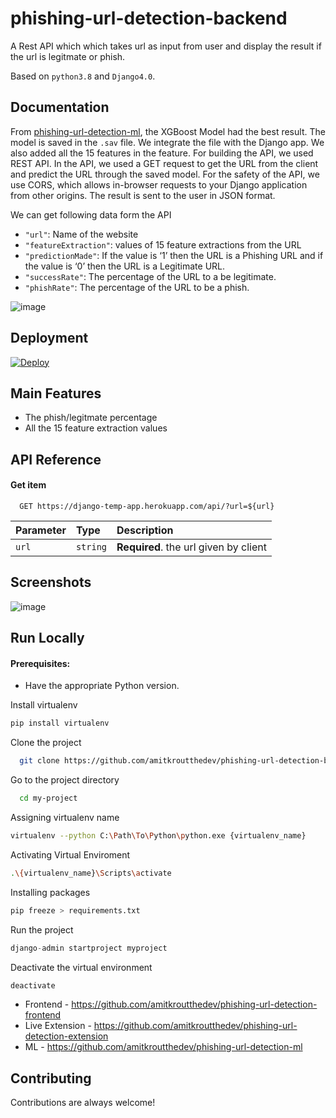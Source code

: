 
# phishing-url-detection-backend

A Rest API which which takes url as input from user and display the result if the url is legitmate or phish.

Based on `python3.8` and `Django4.0`.


## Documentation

From [phishing-url-detection-ml](https://github.com/amitkroutthedev/phishing-url-detection-ml), 
the XGBoost Model had the best result. The model is saved in the ```.sav``` file. We integrate the file 
with the Django app. We also added all the 
15 features in 
the feature. For building the API, we used 
REST API. In the API, we used a GET request to 
get the URL from the client and predict the 
URL through the saved model.
For the safety of the API, we use CORS, 
which allows in-browser requests to your 
Django application from other origins. 
The result is sent to the user in JSON format.

We can get following data form the API
- ```"url"```: Name of the website
- 	```"featureExtraction"```: values of 15 feature extractions from the URL
- 	```"predictionMade"```: If the value is ‘1’ then the URL is a Phishing URL and if the value is ‘0’ then the URL is a Legitimate URL.
- 	```"successRate"```:  The percentage of the URL to a be legitimate.
- 	```"phishRate"```: The percentage of the URL to be a phish.

![image](https://user-images.githubusercontent.com/48612930/181173414-f6c961a0-9052-4ff3-b475-0162a065aed2.png)


## Deployment

[![Deploy](https://www.herokucdn.com/deploy/button.png)](https://phishing-url-detection-backend.herokuapp.com/)


## Main Features
- The phish/legitmate percentage
- All the 15 feature extraction values
## API Reference


#### Get item

```
  GET https://django-temp-app.herokuapp.com/api/?url=${url}
```

| Parameter | Type     | Description                       |
| :-------- | :------- | :-------------------------------- |
| `url`      | `string` | **Required**. the url given by client |



## Screenshots

![image](https://user-images.githubusercontent.com/48612930/181173468-eafcefcc-054a-4506-a24d-3cb699cf60fb.png)


## Run Locally

#### Prerequisites:
 - Have the appropriate Python version.

Install virtualenv

```python
pip install virtualenv
```

Clone the project

```bash
  git clone https://github.com/amitkroutthedev/phishing-url-detection-backend.git
```

Go to the project directory

```bash
  cd my-project
```

Assigning virtualenv name

```bash
virtualenv --python C:\Path\To\Python\python.exe {virtualenv_name}
```

Activating Virtual Enviroment

```bash
.\{virtualenv_name}\Scripts\activate
```

Installing packages

```python
pip freeze > requirements.txt
```

Run the project

```python
django-admin startproject myproject
```

Deactivate the virtual environment

```bash 
deactivate
```

- Frontend - https://github.com/amitkroutthedev/phishing-url-detection-frontend
- Live Extension - https://github.com/amitkroutthedev/phishing-url-detection-extension
- ML - https://github.com/amitkroutthedev/phishing-url-detection-ml

## Contributing

Contributions are always welcome!


